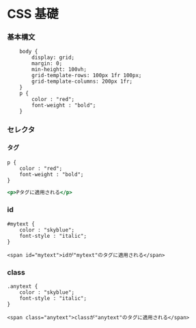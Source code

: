 # CSS 基礎 #

### 基本構文 ###

        body {
            display: grid;
            margin: 0;
            min-height: 100vh;
            grid-template-rows: 100px 1fr 100px;
            grid-template-columns: 200px 1fr;
        }
        p {
            color : "red";
            font-weight : "bold";
        }

### セレクタ ###
#### タグ ####
```
p {
    color : "red";
    font-weight : "bold";
}
```
```html:sample.html
<p>Pタグに適用される</p>
```
### id ###
```
#mytext {
    color : "skyblue";
    font-style : "italic";
}
```
```
<span id="mytext">idが"mytext"のタグに適用される</span>
```
### class ###
```
.anytext {
    color : "skyblue";
    font-style : "italic";
}
```
```
<span class="anytext">classが"anytext"のタグに適用される</span>
```
